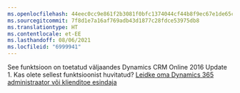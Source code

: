 ```yaml
---
ms.openlocfilehash: 44eec0cc9e861f2b3081f0bfc1374044cf44b8f9ec67e1de65cd29cc27f9ad2e
ms.sourcegitcommit: 7f8d1e7a16af769adb43d1877c28fdce53975db8
ms.translationtype: HT
ms.contentlocale: et-EE
ms.lasthandoff: 08/06/2021
ms.locfileid: "6999941"
---
```

See funktsioon on toetatud väljaandes Dynamics CRM Online 2016 Update 1. Kas olete sellest funktsioonist huvitatud? [Leidke oma Dynamics 365 administraator või klienditoe esindaja](/dynamics365/customerengagement/on-premises/basics/find-administrator-support)